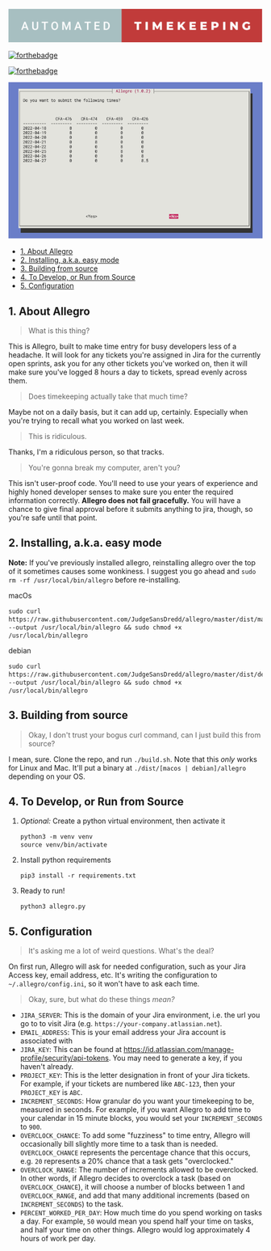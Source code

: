![automated timekeeping](./automated-timekeeping.svg "automated timekeeping")

[![forthebadge](https://forthebadge.com/images/badges/contains-technical-debt.svg)](https://forthebadge.com)

[![forthebadge](https://forthebadge.com/images/badges/uses-badges.svg)](https://forthebadge.com)

![allegro screenshot](./screenshot.png "allegro screenshot")

- [1. About Allegro](#1-about-allegro)
- [2. Installing, a.k.a. easy mode](#2-installing-aka-easy-mode)
- [3. Building from source](#3-building-from-source)
- [4. To Develop, or Run from Source](#4-to-develop-or-run-from-source)
- [5. Configuration](#5-configuration)

## 1. About Allegro

> What is this thing?

This is Allegro, built to make time entry for busy developers less of a headache.
It will look for any tickets you're assigned in Jira for the currently open sprints,
ask you for any other tickets you've worked on, then it will make sure you've logged
8 hours a day to tickets, spread evenly across them.

> Does timekeeping actually take that much time?

Maybe not on a daily basis, but it can add up, certainly. Especially when you're trying
to recall what you worked on last week.

> This is ridiculous.

Thanks, I'm a ridiculous person, so that tracks.

> You're gonna break my computer, aren't you?

This isn't user-proof code. You'll need to use your years of experience and highly honed developer senses
to make sure you enter the required information correctly. **Allegro does not fail gracefully.** You will
have a chance to give final approval before it submits anything to jira, though, so you're safe
until that point.

## 2. Installing, a.k.a. easy mode

**Note:** If you've previously installed allegro, reinstalling allegro over the top of it sometimes causes
some wonkiness. I suggest you go ahead and `sudo rm -rf /usr/local/bin/allegro` before re-installing.

macOs

```
sudo curl https://raw.githubusercontent.com/JudgeSansDredd/allegro/master/dist/macos/allegro --output /usr/local/bin/allegro && sudo chmod +x /usr/local/bin/allegro
```

debian

```
sudo curl https://raw.githubusercontent.com/JudgeSansDredd/allegro/master/dist/debian/allegro --output /usr/local/bin/allegro && sudo chmod +x /usr/local/bin/allegro
```

## 3. Building from source

> Okay, I don't trust your bogus curl command, can I just build this from source?

I mean, sure. Clone the repo, and run `./build.sh`. Note that this _only_ works for Linux and Mac.
It'll put a binary at `./dist/[macos | debian]/allegro` depending on your OS.

## 4. To Develop, or Run from Source

1. _Optional:_ Create a python virtual environment, then activate it

   ```
   python3 -m venv venv
   source venv/bin/activate
   ```

2. Install python requirements

   ```
   pip3 install -r requirements.txt
   ```

3. Ready to run!
   ```
   python3 allegro.py
   ```

## 5. Configuration

> It's asking me a lot of weird questions. What's the deal?

On first run, Allegro will ask for needed configuration, such as your Jira
Access key, email address, etc. It's writing the configuration to `~/.allegro/config.ini`,
so it won't have to ask each time.

> Okay, sure, but what do these things _mean?_

- `JIRA_SERVER`: This is the domain of your Jira environment, i.e. the url you go to to
  visit Jira (e.g. `https://your-company.atlassian.net`).
- `EMAIL_ADDRESS`: This is your email address your Jira account is associated with
- `JIRA_KEY`: This can be found at https://id.atlassian.com/manage-profile/security/api-tokens.
  You may need to generate a key, if you haven't already.
- `PROJECT_KEY`: This is the letter designation in front of your Jira tickets. For
  example, if your tickets are numbered like `ABC-123`, then your `PROJECT_KEY` is `ABC`.
- `INCREMENT_SECONDS`: How granular do you want your timekeeping to be, measured in
  seconds. For example, if you want Allegro to add time to your calendar in 15 minute
  blocks, you would set your `INCREMENT_SECONDS` to `900`.
- `OVERCLOCK_CHANCE`: To add some "fuzziness" to time entry, Allegro will occasionally
  bill slightly more time to a task than is needed. `OVERCLOCK_CHANCE` represents the
  percentage chance that this occurs, e.g. `20` represents a 20% chance that a task gets
  "overclocked."
- `OVERCLOCK_RANGE`: The number of increments allowed to be overclocked. In other words,
  if Allegro decides to overclock a task (based on `OVERCLOCK_CHANCE`), it will choose a
  number of blocks between 1 and `OVERCLOCK_RANGE`, and add that many additional increments
  (based on `INCREMENT_SECONDS`) to the task.
- `PERCENT_WORKED_PER_DAY`: How much time do you spend working on tasks a day. For example,
  `50` would mean you spend half your time on tasks, and half your time on other things.
  Allegro would log approximately 4 hours of work per day.
